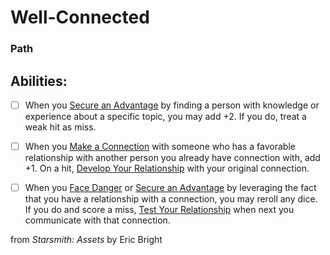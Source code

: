 # Well-Connected
### Path


## Abilities:


- [ ] When you [Secure an Advantage](5_Moves/Adventure/Secure_an_Advantage.md) by finding a person with knowledge or experience about a specific topic, you may add +2. If you do, treat a weak hit as miss.

- [ ] When you [Make a Connection](Make_a_Connection.md) with someone who has a favorable relationship with another person you already have connection with, add +1. On a hit, [Develop Your Relationship](Develop_Your_Relationship.md) with your original connection.

- [ ] When you [Face Danger](5_Moves/Adventure/Face_Danger.md) or [Secure an Advantage](5_Moves/Adventure/Secure_an_Advantage.md) by leveraging the fact that you have a relationship with a connection, you may reroll any dice. If you do and score a miss, [Test Your Relationship](Test_Your_Relationship.md) when next you communicate with that connection.



from *Starsmith: Assets* by Eric Bright
